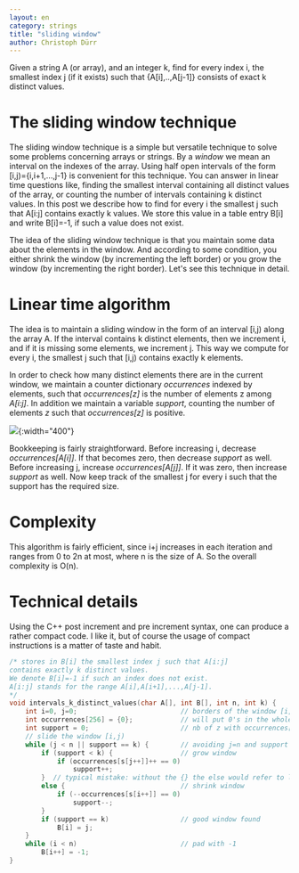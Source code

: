 ```yaml
---
layout: en
category: strings
title: "sliding window"
author: Christoph Dürr
---
```


Given a string A (or array), and an integer k, find for every index i, the smallest index j (if it exists) such that  \{A\[i\],..,A\[j-1\]\} consists of exact k distinct values.

# The sliding window technique

The sliding window technique is a simple but versatile technique to solve some problems concerning arrays or strings. By a *window* we mean an interval on the indexes of the array. Using half open intervals of the form \[i,j)=\{i,i+1,...,j-1\} is convenient for this technique.  You can answer in linear time questions like, finding the smallest interval containing all distinct values of the array, or counting the number of intervals containing k distinct values. In this post we describe how to find for every i the smallest j such that A[i:j] contains exactly k values. We store this value in a table entry B[i] and write B[i]=-1, if such a value does not exist.

The idea of the sliding window technique is that you maintain some data about the elements in the window. And according to some condition, you either shrink the window (by incrementing the left border) or you grow the window (by incrementing the right border). Let's see this technique in detail.

# Linear time algorithm

The idea is to maintain a sliding window in the form of an interval [i,j) along the array A. If the interval contains k distinct elements, then we increment i, and if it is missing some elements, we increment j. This way we compute for every i, the smallest j such that [i,j) contains exactly k  elements. 

In order to check how many distinct elements there are in the current window, we maintain a counter dictionary *occurrences* indexed by elements, such that *occurrences[z]* is the number of elements z among *A[i:j]*. In addition we maintain a variable *support*, counting the number of elements *z* such that *occurrences[z]* is positive.

![]({{site.images}}sliding-window.png){:width="400"}

Bookkeeping is fairly straightforward. Before increasing i, decrease *occurrences[A[i]]*. If that becomes zero, then decrease *support* as well. Before increasing j, increase *occurrences[A[j]]*. If it was zero, then increase *support* as well. Now keep track of the smallest j for every i such that the support has the required size.

# Complexity

This algorithm is fairly efficient, since i+j increases in each iteration and ranges from 0 to 2n at most, where n is the size of A. So the overall complexity is O(n).

# Technical details

Using the C++ post increment and pre increment syntax, one can produce a rather compact code. I like it, but of course the usage of compact instructions is a matter of taste and habit.

~~~c++
/* stores in B[i] the smallest index j such that A[i:j] 
contains exactly k distinct values.
We denote B[i]=-1 if such an index does not exist.
A[i:j] stands for the range A[i],A[i+1],...,A[j-1].
*/
void intervals_k_distinct_values(char A[], int B[], int n, int k) {
    int i=0, j=0;                          // borders of the window [i,j)
    int occurrences[256] = {0};            // will put 0's in the whole table
    int support = 0;                       // nb of z with occurrences[z] > 0
    // slide the window [i,j)
    while (j < n || support == k) {        // avoiding j=n and support < k
        if (support < k) {                 // grow window
            if (occurrences[s[j++]]++ == 0)
                support++;
        }  // typical mistake: without the {} the else would refer to latest if
        else {                             // shrink window
            if (--occurrences[s[i++]] == 0)
                support--;
        }
        if (support == k)                  // good window found
            B[i] = j;
    }
    while (i < n)                          // pad with -1
        B[i++] = -1;
}
~~~




